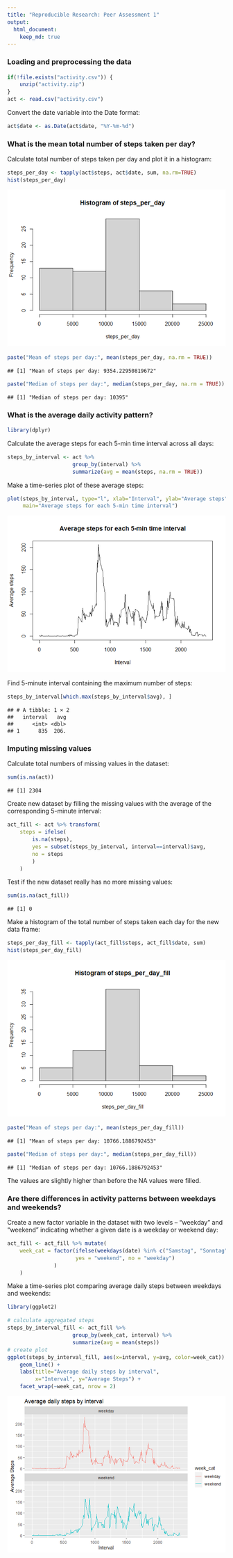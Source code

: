 ```yaml
---
title: "Reproducible Research: Peer Assessment 1"
output: 
  html_document:
    keep_md: true
---
```



### Loading and preprocessing the data

```r
if(!file.exists("activity.csv")) {
    unzip("activity.zip")
}
act <- read.csv("activity.csv")
```

Convert the date variable into the Date format:


```r
act$date <- as.Date(act$date, "%Y-%m-%d")
```

### What is the mean total number of steps taken per day?

Calculate total number of steps taken per day and plot it in a histogram:


```r
steps_per_day <- tapply(act$steps, act$date, sum, na.rm=TRUE)
hist(steps_per_day)
```

![](PA1_template_files/figure-html/unnamed-chunk-3-1.png)<!-- -->


```r
paste("Mean of steps per day:", mean(steps_per_day, na.rm = TRUE))
```

```
## [1] "Mean of steps per day: 9354.22950819672"
```

```r
paste("Median of steps per day:", median(steps_per_day, na.rm = TRUE))
```

```
## [1] "Median of steps per day: 10395"
```

### What is the average daily activity pattern?


```r
library(dplyr)
```

Calculate the average steps for each 5-min time interval across all days:


```r
steps_by_interval <- act %>%
                     group_by(interval) %>% 
                     summarize(avg = mean(steps, na.rm = TRUE))
```

Make a time-series plot of these average steps:


```r
plot(steps_by_interval, type="l", xlab="Interval", ylab="Average steps",
     main="Average steps for each 5-min time interval")
```

![](PA1_template_files/figure-html/unnamed-chunk-7-1.png)<!-- -->

Find 5-minute interval containing the maximum number of steps:


```r
steps_by_interval[which.max(steps_by_interval$avg), ]
```

```
## # A tibble: 1 × 2
##   interval   avg
##      <int> <dbl>
## 1      835  206.
```

### Imputing missing values
 
Calculate total numbers of missing values in the dataset:


```r
sum(is.na(act))
```

```
## [1] 2304
```

Create new dataset by filling the missing values with the average of the corresponding 5-minute interval:


```r
act_fill <- act %>% transform(
    steps = ifelse(
        is.na(steps),
        yes = subset(steps_by_interval, interval==interval)$avg,
        no = steps
        )
    )
```

Test if the new dataset really has no more missing values:


```r
sum(is.na(act_fill))
```

```
## [1] 0
```

Make a histogram of the total number of steps taken each day for the new data frame:


```r
steps_per_day_fill <- tapply(act_fill$steps, act_fill$date, sum)
hist(steps_per_day_fill)
```

![](PA1_template_files/figure-html/unnamed-chunk-12-1.png)<!-- -->


```r
paste("Mean of steps per day:", mean(steps_per_day_fill))
```

```
## [1] "Mean of steps per day: 10766.1886792453"
```

```r
paste("Median of steps per day:", median(steps_per_day_fill))
```

```
## [1] "Median of steps per day: 10766.1886792453"
```
The values are slightly higher than before the NA values were filled.

### Are there differences in activity patterns between weekdays and weekends?

Create a new factor variable in the dataset with two levels – “weekday” and “weekend” indicating whether a given date is a weekday or weekend day:


```r
act_fill <- act_fill %>% mutate(
    week_cat = factor(ifelse(weekdays(date) %in% c("Samstag", "Sonntag"),
                      yes = "weekend", no = "weekday")
               )
    )
```

Make a time-series plot comparing average daily steps between weekdays and weekends:


```r
library(ggplot2)
```


```r
# calculate aggregated steps
steps_by_interval_fill <- act_fill %>%
                     group_by(week_cat, interval) %>% 
                     summarize(avg = mean(steps))
# create plot
ggplot(steps_by_interval_fill, aes(x=interval, y=avg, color=week_cat)) +
    geom_line() + 
    labs(title="Average daily steps by interval", 
         x="Interval", y="Average Steps") +
    facet_wrap(~week_cat, nrow = 2)
```

![](PA1_template_files/figure-html/unnamed-chunk-16-1.png)<!-- -->

